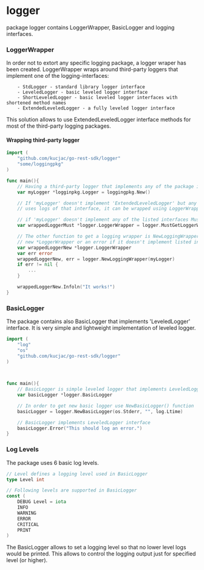 # logger

package logger contains LoggerWrapper, BasicLogger and logging interfaces.


### LoggerWrapper
In order not to extort any specific logging package, a logger wraper has been created.
LoggerWrapper wraps around third-party loggers that implement one of the logging-interfaces:
```
	- StdLogger - standard library logger interface
	- LeveledLogger - basic leveled logger interface
	- ShortLeveledLogger - basic leveled logger interfaces with shortened method names
	- ExtendedLeveledLogger - a fully leveled logger interface
```
This solution allows to use ExtendedLeveledLogger interface methods for most of the third-party
logging packages.

#### Wrapping third-party logger
```go
import (
	"github.com/kucjac/go-rest-sdk/logger"
	"some/loggingpkg"
)

func main(){
	// Having a third-party logger that implements any of the package interfaces
	var myLogger *logginpkg.Logger = loggingpkg.New()

	// If 'myLogger' doesn't implement 'ExtendedLeveledLogger' but any generic function
	// uses logs of that interface, it can be wrapped using LoggerWrapper.

	// if 'myLogger' doesn't implement any of the listed interfaces MustGetLoggingWrapper would panic.
	var wrappedLoggerMust *logger.LoggerWrapper = logger.MustGetLoggerWrapped(myLogger)

	// The other function to get a logging wrapper is NewLoggingWrapper(myLogger) which returns 
	// new *LoggerWrapper or an error if it doesn't implement listed interfaces.
	var wrappedLoggerNew *logger.LoggerWrapper
	var err error
	wrappedLoggerNew, err = logger.NewLoggingWrapper(myLogger)
	if err != nil {
		...
	}

	wrappedLoggerNew.Infoln("It works!")
}
```


### BasicLogger
The package contains also BasicLogger that implements 'LeveledLogger' interface.
It is very simple and lightweight implementation of leveled logger.
```go
import (
	"log"
	"os"
	"github.com/kucjac/go-rest-sdk/logger"
)
		


func main(){
	// BasicLogger is simple leveled logger that implements LeveledLogger interface.
	var basicLogger *logger.BasicLogger

	// In order to get new basic logger use NewBasicLogger() function
	basicLogger = logger.NewBasicLogger(os.Stderr, "", log.Ltime)

	// BasicLogger implements LeveledLogger interface
	basicLogger.Error("This should log an error.")
}
```

### Log Levels
The package uses 6 basic log levels. 
```go
// Level defines a logging level used in BasicLogger
type Level int

// Following levels are supported in BasicLogger
const (
	DEBUG Level = iota
	INFO
	WARNING
	ERROR
	CRITICAL
	PRINT
)
```
The BasicLogger allows to set a logging level so that no lower level logs would be printed.
This allows to control the logging output just for specified level (or higher).

